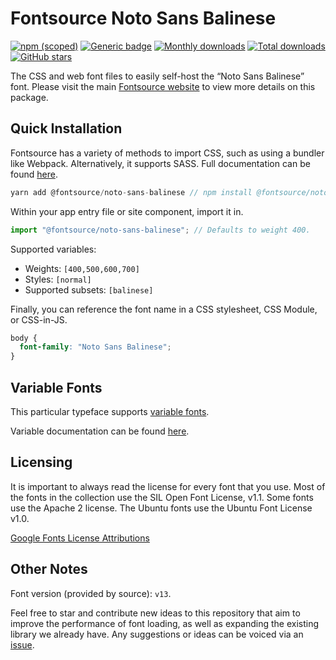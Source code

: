 # Fontsource Noto Sans Balinese

[![npm (scoped)](https://img.shields.io/npm/v/@fontsource/noto-sans-balinese?color=brightgreen)](https://www.npmjs.com/package/@fontsource/noto-sans-balinese) [![Generic badge](https://img.shields.io/badge/fontsource-passing-brightgreen)](https://github.com/fontsource/fontsource) [![Monthly downloads](https://badgen.net/npm/dm/@fontsource/noto-sans-balinese)](https://github.com/fontsource/fontsource) [![Total downloads](https://badgen.net/npm/dt/@fontsource/noto-sans-balinese)](https://github.com/fontsource/fontsource) [![GitHub stars](https://img.shields.io/github/stars/fontsource/fontsource.svg?style=social&label=Star)](https://github.com/fontsource/fontsource/stargazers)

The CSS and web font files to easily self-host the “Noto Sans Balinese” font. Please visit the main [Fontsource website](https://fontsource.org/fonts/noto-sans-balinese) to view more details on this package.

## Quick Installation

Fontsource has a variety of methods to import CSS, such as using a bundler like Webpack. Alternatively, it supports SASS. Full documentation can be found [here](https://fontsource.org/docs/introduction).

```javascript
yarn add @fontsource/noto-sans-balinese // npm install @fontsource/noto-sans-balinese
```

Within your app entry file or site component, import it in.

```javascript
import "@fontsource/noto-sans-balinese"; // Defaults to weight 400.
```

Supported variables:

- Weights: `[400,500,600,700]`
- Styles: `[normal]`
- Supported subsets: `[balinese]`

Finally, you can reference the font name in a CSS stylesheet, CSS Module, or CSS-in-JS.

```css
body {
  font-family: "Noto Sans Balinese";
}
```

## Variable Fonts

This particular typeface supports [variable fonts](https://developer.mozilla.org/en-US/docs/Web/CSS/CSS_Fonts/Variable_Fonts_Guide).

Variable documentation can be found [here](https://fontsource.org/docs/variable-fonts).

## Licensing

It is important to always read the license for every font that you use.
Most of the fonts in the collection use the SIL Open Font License, v1.1. Some fonts use the Apache 2 license. The Ubuntu fonts use the Ubuntu Font License v1.0.

[Google Fonts License Attributions](https://fonts.google.com/attribution)

## Other Notes

Font version (provided by source): `v13`.

Feel free to star and contribute new ideas to this repository that aim to improve the performance of font loading, as well as expanding the existing library we already have. Any suggestions or ideas can be voiced via an [issue](https://github.com/fontsource/fontsource/issues).
